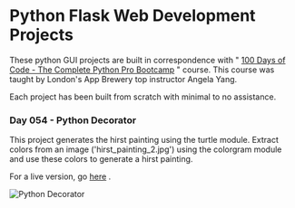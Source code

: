 # Python Flask Web Development Projects

These python GUI projects are built in correspondence with " [100 Days of Code - The Complete Python Pro Bootcamp](https://www.udemy.com/course/100-days-of-code/) " course. This course was taught by London's App Brewery top instructor Angela Yang.<br/>

Each project has been built from scratch with minimal to no assistance.<br/>

### Day 054 - Python Decorator

This project generates the hirst painting using the turtle module. Extract colors from an image ('hirst_painting_2.jpg') using the colorgram module and use these colors to generate a hirst painting.

For a live version, go [here](https://replit.com/@grandeurkoe/the-hirst-painting-project?v=1) .

![Python Decorator](the-hirst-painting-project/the-hirst-painting-project.gif)
